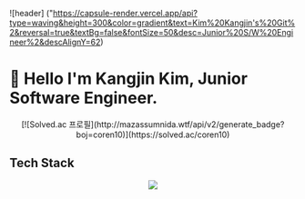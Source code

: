 ![header] ("https://capsule-render.vercel.app/api?type=waving&height=300&color=gradient&text=Kim%20Kangjin's%20Git%2&reversal=true&textBg=false&fontSize=50&desc=Junior%20S/W%20Engineer%2&descAlignY=62)

# 👋 Hello I'm Kangjin Kim, Junior Software Engineer.
<center>[![Solved.ac 프로필](http://mazassumnida.wtf/api/v2/generate_badge?boj=coren10)](https://solved.ac/coren10)</center>

## Tech Stack

<div align="center">
    <img src="https://img.shields.io/badge/Python-3776ab?style=flat&logo=python&logoColor=white"/>
</div>